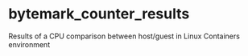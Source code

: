 # bytemark_counter_results
Results of a CPU comparison between host/guest in Linux Containers environment
